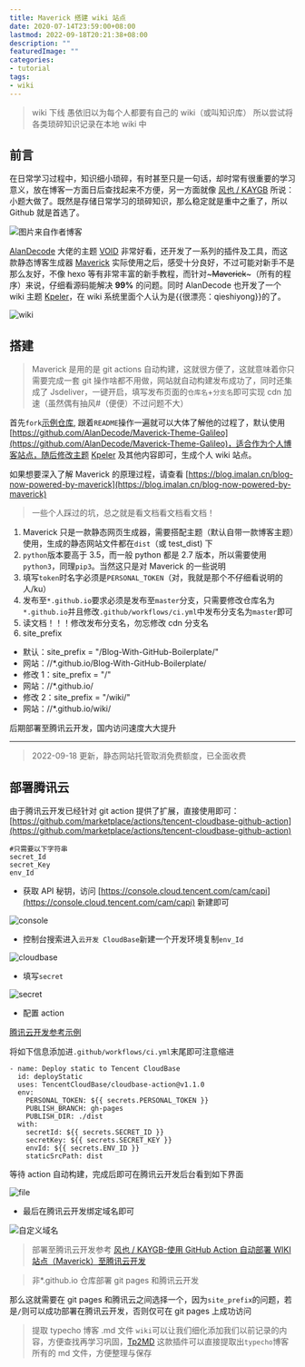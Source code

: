 ```yaml
---
title: Maverick 搭建 wiki 站点
date: 2020-07-14T23:59:00+08:00
lastmod: 2022-09-18T20:21:38+08:00
description: ""
featuredImage: ""
categories:
- tutorial
tags:
- wiki
---
```


> wiki 下线 愚依旧以为每个人都要有自己的 wiki（或叫知识库） 所以尝试将各类琐碎知识记录在本地 wiki 中

## 前言

在日常学习过程中，知识细小琐碎，有时甚至只是一句话，却时常有很重要的学习意义，放在博客一方面日后查找起来不方便，另一方面就像 [风也 / KAYGB](https://blog.kaygb.com) 所说：小题大做了。既然是存储日常学习的琐碎知识，那么稳定就是重中之重了，所以 Github 就是首选了。

![图片来自作者博客](https://cdn.zggsong.cn/2020/07/14/c5d103719a588.png)

[AlanDecode](https://github.com/AlanDecode/) 大佬的主题 [VOID](https://github.com/AlanDecode/Typecho-Theme-VOID) 非常好看，还开发了一系列的插件及工具，而这款静态博客生成器 [Maverick](https://github.com/AlanDecode/Maverick/blob/master/README-zh_CN.md) 实际使用之后，感受十分良好，不过可能对新手不是那么友好，不像 hexo 等有非常丰富的新手教程，而针对~~~Maverick~~~（所有的程序）来说，仔细看源码能解决 __99%__ 的问题。同时 AlanDecode 也开发了一个 wiki 主题 [Kpeler](https://github.com/AlanDecode/Maverick-Theme-Kepler)，在 wiki 系统里面个人认为是{{很漂亮：qieshiyong}}的了。

![wiki](https://cdn.zggsong.cn/2020/07/15/3e4da1162ca0a.png)

## 搭建

> Maverick 是用的是 git actions 自动构建，这就很方便了，这就意味着你只需要完成一套 git 操作啥都不用做，网站就自动构建发布成功了，同时还集成了 Jsdeliver，一键开启，填写发布页面的`仓库名`+`分支名`即可实现 cdn 加速（虽然偶有抽风#（便便）不过问题不大）

首先`fork`[示例仓库](https://github.com/AlanDecode/Blog-With-GitHub-Boilerplate), 跟着`README`操作一遍就可以大体了解他的过程了，默认使用 [https://github.com/AlanDecode/Maverick-Theme-Galileo](https://github.com/AlanDecode/Maverick-Theme-Galileo)，适合作为个人博客站点，随后修改主题 [Kpeler](https://github.com/AlanDecode/Maverick-Theme-Kepler) 及其他内容即可，生成个人 wiki 站点。

如果想要深入了解 Maverick 的原理过程，请查看 [https://blog.imalan.cn/blog-now-powered-by-maverick](https://blog.imalan.cn/blog-now-powered-by-maverick)

> 一些个人踩过的坑，总之就是看文档看文档看文档！

1. Maverick 只是一款静态网页生成器，需要搭配主题（默认自带一款博客主题）使用，生成的静态网站文件都在`dist`（或 test_dist) 下
2. `python`版本要高于 3.5，而一般 python 都是 2.7 版本，所以需要使用`python3`，同理`pip3`。当然这只是对 Maverick 的一些说明
3. 填写`token`时名字必须是`PERSONAL_TOKEN`（对，我就是那个不仔细看说明的人/ku）
4. 发布至`*.github.io`要求必须是发布至`master`分支，只需要修改仓库名为`*.github.io`并且修改`.github/workflows/ci.yml`中发布分支名为`master`即可
5. 读文档！！！修改发布分支名，勿忘修改 cdn 分支名
6. site_prefix
- 默认：site_prefix = "/Blog-With-GitHub-Boilerplate/"
- 网站：//*.github.io/Blog-With-GitHub-Boilerplate/
- 修改 1：site_prefix = "/"
- 网站：//*.github.io/
- 修改 2：site_prefix = "/wiki/"
- 网站：//*.github.io/wiki/


后期部署至腾讯云开发，国内访问速度大大提升

---

> 2022-09-18 更新，静态网站托管取消免费额度，已全面收费

## 部署腾讯云

由于腾讯云开发已经针对 git action 提供了扩展，直接使用即可：[https://github.com/marketplace/actions/tencent-cloudbase-github-action](https://github.com/marketplace/actions/tencent-cloudbase-github-action)

```
#只需要以下字符串
secret_Id
secret_Key
env_Id
```
- 获取 API 秘钥，访问 [https://console.cloud.tencent.com/cam/capi](https://console.cloud.tencent.com/cam/capi) 新建即可

![console](https://cdn.zggsong.cn/2020/07/15/018a5a10b0d1a.png)

- 控制台搜索进入`云开发 CloudBase`新建一个开发环境复制`env_Id`

![cloudbase](https://cdn.zggsong.cn/2020/07/15/29a854d90b428.png)

- 填写`secret`

![secret](https://cdn.zggsong.cn/2020/07/15/4adde56ecaa4b.png)

- 配置 action

[腾讯云开发参考示例](https://github.com/marketplace/actions/tencent-cloudbase-github-action#%E5%8F%82%E8%80%83%E7%A4%BA%E4%BE%8B)

将如下信息添加进`.github/workflows/ci.yml`末尾即可注意缩进
```
- name: Deploy static to Tencent CloudBase
  id: deployStatic
  uses: TencentCloudBase/cloudbase-action@v1.1.0
  env:
    PERSONAL_TOKEN: ${{ secrets.PERSONAL_TOKEN }}
    PUBLISH_BRANCH: gh-pages
    PUBLISH_DIR: ./dist
  with:
    secretId: ${{ secrets.SECRET_ID }}
    secretKey: ${{ secrets.SECRET_KEY }}
    envId: ${{ secrets.ENV_ID }}
    staticSrcPath: dist
```
等待 action 自动构建，完成后即可在腾讯云开发后台看到如下界面

![file](https://cdn.zggsong.cn/2020/07/15/f0dd5cdaa443b.png)

- 最后在腾讯云开发绑定域名即可

![自定义域名](https://cdn.zggsong.cn/2020/07/15/4086b34f7a298.png)

> 部署至腾讯云开发参考 [风也 / KAYGB-使用 GitHub Action 自动部署 WIKI 站点（Maverick）至腾讯云开发](https://blog.kaygb.com/194.html)

> 非*.github.io 仓库部署 git pages 和腾讯云开发

那么这就需要在 git pages 和腾讯云之间选择一个，因为`site_prefix`的问题，若是`/`则可以成功部署在腾讯云开发，否则仅可在 git pages 上成功访问

> 提取 typecho 博客 .md 文件
`wiki`可以让我们细化添加我们以前记录的内容，方便查找再学习巩固，[Tp2MD](https://github.com/AlanDecode/Typecho-Plugin-Tp2MD) 这款插件可以直接提取出`typecho`博客所有的 md 文件，方便整理与保存
